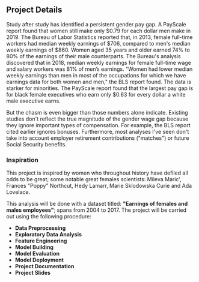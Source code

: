 ## **Project Details**

Study after study has identified a persistent gender pay gap. A PayScale report found that women still make only $0.79 for each dollar men make in 2019. The Bureau of Labor Statistics reported that, in 2013, female full-time workers had median weekly earnings of $706, compared to men's median weekly earnings of $860. Women aged 35 years and older earned 74% to 80% of the earnings of their male counterparts. The Bureau's analysis discovered that in 2018, median weekly earnings for female full-time wage and salary workers was 81% of men’s earnings. "Women had lower median weekly earnings than men in most of the occupations for which we have earnings data for both women and men," the BLS report found. The data is starker for minorities. The PayScale report found that the largest pay gap is for black female executives who earn only $0.63 for every dollar a white male executive earns. 

But the chasm is even bigger than those numbers alone indicate. Existing studies don't reflect the true magnitude of the gender wage gap because they ignore important types of compensation. For example, the BLS report cited earlier ignores bonuses. Furthermore, most analyses I've seen don't take into account employer retirement contributions ("matches") or future Social Security benefits.

### **Inspiration**
This project is inspired by women who throughout history have defiled all odds to be great; some notable great females scientists: Mileva Maric', Frances "Poppy" Northcut, Hedy Lamarr, Marie Sklodowska Curie and Ada Lovelace.

This analysis will be done with a dataset titled: **"Earnings of females and males employees"**; spans from 2004 to 2017. The project will be carried out using the following procedure:
- **Data Preprocessing**
- **Exploratory Data Analysis**
- **Feature Engineering**
- **Model Building**
- **Model Evaluation**
- **Model Deployment**
- **Project Documentation**
- **Project Slides**
